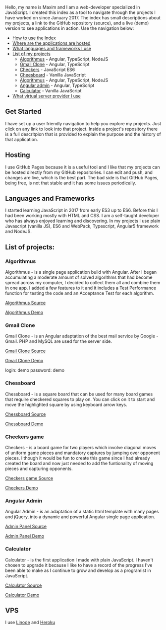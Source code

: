 
Hello, my name is Maxim and I am a web-developer specialized in JavaScript. I created this index as a tool to navigate through the projects I have worked on since January 2017. The index has small descriptions about my projects, a link to the GitHub repository (source), and a live (demo) version to see applications in action. Use the navigation below:


* [How to use the Index](#get-started)
* [Where are the applications are hosted](#hosting)
* [What languages and frameworks I use](#languages-and-frameworks)
* [List of my projects](#list-of-projects)
  * [Algorithmus](#algorithmus) - Angular, TypeScript, NodeJS
  * [Gmail Clone](#gmail-clone) - Angular, TypeScript
  * [Checkers](#checkers-game) - JavaScript ES6
  * [Cheesboard](#chessboard) - Vanilla JavaScript
  * [Algorithmus](#algorithmus) - Angular, TypeScript, NodeJS
  * [Angular admin](#angular-admin) - Angular, TypeScript
  * [Calculator](#calculator) - Vanilla JavaScript
* [What virtual server provider I use ](#VPS)

## Get Started

I have set up a user friendly navigation to help you explore my projects. Just click on any link to look into that project. Inside a project's repository there is a full descritpion that is provided to explain the purpose and the history of that application.

## Hosting

I use GitHub Pages because it is a useful tool and I like that my projects can be hosted directly from my GitHub repositories. I can edit and push, and changes are live, which is the best part. The bad side is that GitHub Pages, being free, is not that stable and it has some issues periodically.  

## Languages and Frameworks

I started learning JavaScript in 2017 from early ES3 up to ES6. Before this I had been working mostly with HTML and CSS. I am a self-taught developer who has always enjoyed learning and discovering. In my projects I use plain Javascript (vanilla JS), ES6 and WebPack, Typescript, Angular5 framework and NodeJS.

## List of projects:

### Algorithmus

Algorithmus - is a single page application build with Angular. After I began accumulating a moderate amount of solved algorithms that had become spread across my computer, I decided to collect them all and combine them in one app. I added a few features to it and it includes a Test Performance function for testing the code and an Acceptance Test for each algorithm.  

[Algorithmus Source](https://github.com/MaximSemenov/algorithmus)

[Algorithmus Demo](https://maximsemenov.github.io/algorithmus/)

### Gmail Clone

Gmail Clone - is an Angular adaptation of the best mail service by Google - Gmail. PHP and MySQL are used for the server side.  

[Gmail Clone Source](https://github.com/MaximSemenov/gmail-clone)

[Gmail Clone Demo](http://173.255.247.60)

login: demo
password: demo

### Chessboard

Chessboard - is a square board that can be used for many board games that require checkered squares to play on. You can click on it to start and move the highlighted square by using keyboard arrow keys.

[Chessboard Source](https://github.com/MaximSemenov/pure-javascript-chessboard/)

[Chessboard Demo](https://maximsemenov.github.io/pure-javascript-chessboard/)

### Checkers game

Checkers - is a board game for two players which involve diagonal moves of uniform game pieces and mandatory captures by jumping over opponent pieces. I though it would be fun to create this game since I had already created the board and now just needed to add the funtionality of moving pieces and capturing opponents.

[Checkers game Source](https://github.com/MaximSemenov/checkers-game)

[Checkers Demo](https://maximsemenov.github.io/checkers-game/)

### Angular Admin

Angular Admin - is an adaptation of a static html template with many pages and jQuery, into a dynamic and powerful Angular single page application.  

[Admin Panel Source](https://github.com/MaximSemenov/angular-5-admin)

[Admin Panel Demo](https://maximsemenov.github.io/angular-5-admin/)

### Calculator

Calculator - is the first application I made with plain JavaScript. I haven't chosen to upgrade it because I like to have a record of the progress I've been able to make as I continue to grow and develop as a programist in JavaScript.

[Calculator Source](https://github.com/MaximSemenov/pure-javascript-simple-and-ugly-calculator)

[Calculator Demo](https://maximsemenov.github.io/pure-javascript-simple-and-ugly-calculator/)

## VPS

I use [Linode](https://www.linode.com/) and [Heroku](https://www.heroku.com) 